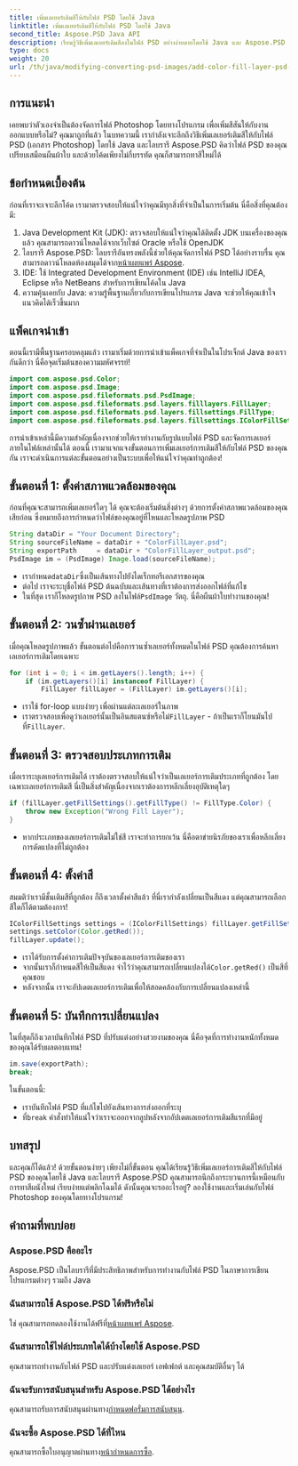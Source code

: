 ```yaml
---
title: เพิ่มเลเยอร์เติมสีให้กับไฟล์ PSD โดยใช้ Java
linktitle: เพิ่มเลเยอร์เติมสีให้กับไฟล์ PSD โดยใช้ Java
second_title: Aspose.PSD Java API
description: เรียนรู้วิธีเพิ่มเลเยอร์เติมสีลงในไฟล์ PSD อย่างง่ายดายโดยใช้ Java และ Aspose.PSD ปฏิบัติตามบทช่วยสอนทีละขั้นตอนของเราเพื่อการออกแบบที่รวดเร็วยิ่งขึ้น
type: docs
weight: 20
url: /th/java/modifying-converting-psd-images/add-color-fill-layer-psd-files/
---
```

## การแนะนำ
เคยพบว่าตัวเองจำเป็นต้องจัดการไฟล์ Photoshop โดยทางโปรแกรม เพื่อเพิ่มสีสันให้กับงานออกแบบหรือไม่? คุณมาถูกที่แล้ว ในบทความนี้ เรากำลังเจาะลึกถึงวิธีเพิ่มเลเยอร์เติมสีให้กับไฟล์ PSD (เอกสาร Photoshop) โดยใช้ Java และไลบรารี Aspose.PSD คิดว่าไฟล์ PSD ของคุณเปรียบเสมือนผืนผ้าใบ และด้วยโค้ดเพียงไม่กี่บรรทัด คุณก็สามารถทาสีใหม่ได้
## ข้อกำหนดเบื้องต้น
ก่อนที่เราจะเจาะลึกโค้ด เรามาตรวจสอบให้แน่ใจว่าคุณมีทุกสิ่งที่จำเป็นในการเริ่มต้น นี่คือสิ่งที่คุณต้องมี:
1. Java Development Kit (JDK): ตรวจสอบให้แน่ใจว่าคุณได้ติดตั้ง JDK บนเครื่องของคุณแล้ว คุณสามารถดาวน์โหลดได้จากเว็บไซต์ Oracle หรือใช้ OpenJDK
2.  ไลบรารี Aspose.PSD: ไลบรารีอันทรงพลังนี้ช่วยให้คุณจัดการไฟล์ PSD ได้อย่างราบรื่น คุณสามารถดาวน์โหลดห้องสมุดได้จาก[หน้าเผยแพร่ Aspose](https://releases.aspose.com/psd/java/).
3. IDE: ใช้ Integrated Development Environment (IDE) เช่น IntelliJ IDEA, Eclipse หรือ NetBeans สำหรับการเขียนโค้ดใน Java
4. ความคุ้นเคยกับ Java: ความรู้พื้นฐานเกี่ยวกับการเขียนโปรแกรม Java จะช่วยให้คุณเข้าใจแนวคิดได้เร็วขึ้นมาก
## แพ็คเกจนำเข้า
ตอนนี้เรามีพื้นฐานครอบคลุมแล้ว เรามาเริ่มด้วยการนำเข้าแพ็คเกจที่จำเป็นในโปรเจ็กต์ Java ของเรากันดีกว่า นี่คือจุดเริ่มต้นของความมหัศจรรย์! 
```java
import com.aspose.psd.Color;
import com.aspose.psd.Image;
import com.aspose.psd.fileformats.psd.PsdImage;
import com.aspose.psd.fileformats.psd.layers.filllayers.FillLayer;
import com.aspose.psd.fileformats.psd.layers.fillsettings.FillType;
import com.aspose.psd.fileformats.psd.layers.fillsettings.IColorFillSettings;
```
การนำเข้าเหล่านี้มีความสำคัญเนื่องจากช่วยให้เราทำงานกับรูปแบบไฟล์ PSD และจัดการเลเยอร์ภายในไฟล์เหล่านั้นได้
ตอนนี้ เรามาแจกแจงขั้นตอนการเพิ่มเลเยอร์การเติมสีให้กับไฟล์ PSD ของคุณกัน เราจะดำเนินการแต่ละขั้นตอนอย่างเป็นระบบเพื่อให้แน่ใจว่าคุณทำถูกต้อง!
## ขั้นตอนที่ 1: ตั้งค่าสภาพแวดล้อมของคุณ
ก่อนที่คุณจะสามารถเพิ่มเลเยอร์ใดๆ ได้ คุณจะต้องเริ่มต้นสิ่งต่างๆ ด้วยการตั้งค่าสภาพแวดล้อมของคุณเสียก่อน ซึ่งหมายถึงการกำหนดว่าไฟล์ของคุณอยู่ที่ไหนและโหลดรูปภาพ PSD 
```java
String dataDir = "Your Document Directory";
String sourceFileName = dataDir + "ColorFillLayer.psd";
String exportPath     = dataDir + "ColorFillLayer_output.psd";
PsdImage im = (PsdImage) Image.load(sourceFileName);
```
-  เรากำหนด`dataDir`ซึ่งเป็นเส้นทางไปยังไดเร็กทอรีเอกสารของคุณ
- ต่อไป เราจะระบุชื่อไฟล์ PSD ต้นฉบับและเส้นทางที่เราต้องการส่งออกไฟล์ที่แก้ไข
-  ในที่สุด เราก็โหลดรูปภาพ PSD ลงในไฟล์`PsdImage` วัตถุ. นี่คือผืนผ้าใบทำงานของคุณ!
## ขั้นตอนที่ 2: วนซ้ำผ่านเลเยอร์
เมื่อคุณโหลดรูปภาพแล้ว ขั้นตอนต่อไปคือการวนซ้ำเลเยอร์ทั้งหมดในไฟล์ PSD คุณต้องการค้นหาเลเยอร์การเติมโดยเฉพาะ
```java
for (int i = 0; i < im.getLayers().length; i++) {
    if (im.getLayers()[i] instanceof FillLayer) {
        FillLayer fillLayer = (FillLayer) im.getLayers()[i];
```
- เราใช้ for-loop แบบง่ายๆ เพื่อผ่านแต่ละเลเยอร์ในภาพ
-  เราตรวจสอบเพื่อดูว่าเลเยอร์นั้นเป็นอินสแตนซ์หรือไม่`FillLayer` - ถ้าเป็นเราก็โยนมันไปที่`FillLayer`.
## ขั้นตอนที่ 3: ตรวจสอบประเภทการเติม
เมื่อเราระบุเลเยอร์การเติมได้ เราต้องตรวจสอบให้แน่ใจว่าเป็นเลเยอร์การเติมประเภทที่ถูกต้อง โดยเฉพาะเลเยอร์การเติมสี นี่เป็นสิ่งสำคัญเนื่องจากเราต้องการหลีกเลี่ยงอุบัติเหตุใดๆ
```java
if (fillLayer.getFillSettings().getFillType() != FillType.Color) {
    throw new Exception("Wrong Fill Layer");
}
```
- หากประเภทของเลเยอร์การเติมไม่ใช่สี เราจะทำการยกเว้น นี่คือตาข่ายนิรภัยของเราเพื่อหลีกเลี่ยงการดัดแปลงที่ไม่ถูกต้อง
## ขั้นตอนที่ 4: ตั้งค่าสี
สมมติว่าเรามีชั้นเติมสีที่ถูกต้อง ก็ถึงเวลาตั้งค่าสีแล้ว ที่นี่เรากำลังเปลี่ยนเป็นสีแดง แต่คุณสามารถเลือกสีใดก็ได้ตามต้องการ!
```java
IColorFillSettings settings = (IColorFillSettings) fillLayer.getFillSettings();
settings.setColor(Color.getRed());
fillLayer.update();
```
- เราได้รับการตั้งค่าการเติมปัจจุบันของเลเยอร์การเติมของเรา
-  จากนั้นเราก็กำหนดสีให้เป็นสีแดง จำไว้ว่าคุณสามารถเปลี่ยนแปลงได้`Color.getRed()` เป็นสีที่คุณชอบ
- หลังจากนั้น เราจะอัปเดตเลเยอร์การเติมเพื่อให้สอดคล้องกับการเปลี่ยนแปลงเหล่านี้
## ขั้นตอนที่ 5: บันทึกการเปลี่ยนแปลง
ในที่สุดก็ถึงเวลาบันทึกไฟล์ PSD ที่ปรับแต่งอย่างสวยงามของคุณ นี่คือจุดที่การทำงานหนักทั้งหมดของคุณได้รับผลตอบแทน!
```java
im.save(exportPath);
break;
```
ในขั้นตอนนี้:
- เราบันทึกไฟล์ PSD ที่แก้ไขไปยังเส้นทางการส่งออกที่ระบุ
-  ที่`break` คำสั่งทำให้แน่ใจว่าเราจะออกจากลูปหลังจากอัปเดตเลเยอร์การเติมสีแรกที่มีอยู่
## บทสรุป
และคุณก็ได้แล้ว! ด้วยขั้นตอนง่ายๆ เพียงไม่กี่ขั้นตอน คุณได้เรียนรู้วิธีเพิ่มเลเยอร์การเติมสีให้กับไฟล์ PSD ของคุณโดยใช้ Java และไลบรารี Aspose.PSD คุณสามารถนึกถึงกระบวนการนี้เหมือนกับการทาสีผนังใหม่ เรียบง่ายแต่พลิกโฉมได้ ดังนั้นคุณจะรออะไรอยู่? ลองใช้งานและเริ่มเล่นกับไฟล์ Photoshop ของคุณโดยทางโปรแกรม!
## คำถามที่พบบ่อย
### Aspose.PSD คืออะไร  
Aspose.PSD เป็นไลบรารีที่มีประสิทธิภาพสำหรับการทำงานกับไฟล์ PSD ในภาษาการเขียนโปรแกรมต่างๆ รวมถึง Java
### ฉันสามารถใช้ Aspose.PSD ได้ฟรีหรือไม่  
 ใช่ คุณสามารถทดลองใช้งานได้ฟรีที่[หน้าเผยแพร่ Aspose](https://releases.aspose.com/).
### ฉันสามารถใช้ไฟล์ประเภทใดได้บ้างโดยใช้ Aspose.PSD  
คุณสามารถทำงานกับไฟล์ PSD และปรับแต่งเลเยอร์ เอฟเฟกต์ และคุณสมบัติอื่นๆ ได้
### ฉันจะรับการสนับสนุนสำหรับ Aspose.PSD ได้อย่างไร  
 คุณสามารถรับการสนับสนุนผ่านทาง[กำหนดฟอรั่มการสนับสนุน](https://forum.aspose.com/c/psd/34).
### ฉันจะซื้อ Aspose.PSD ได้ที่ไหน  
 คุณสามารถซื้อใบอนุญาตผ่านทาง[หน้ากำหนดการซื้อ](https://purchase.aspose.com/buy).